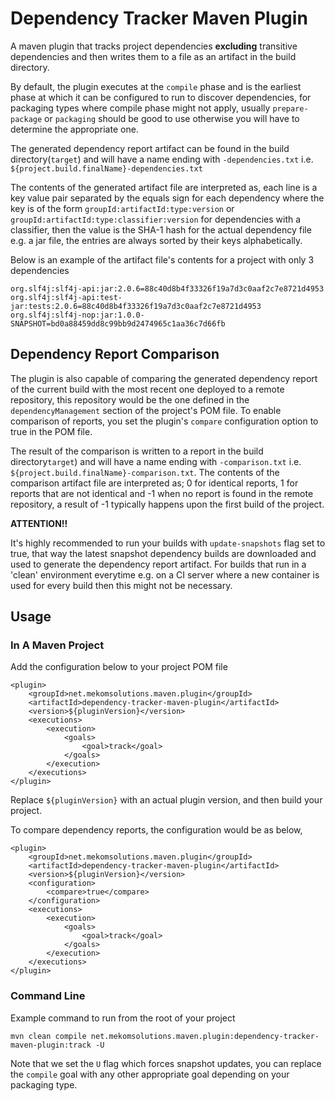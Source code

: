 # Dependency Tracker Maven Plugin
A maven plugin that tracks project dependencies **excluding** transitive dependencies and then writes them to a file as an 
artifact in the build directory.

By default, the plugin executes at the `compile` phase and is the earliest phase at which it can be configured to run 
to discover dependencies, for packaging types where compile phase might not apply, usually `prepare-package` or 
`packaging` should be good to use otherwise you will have to determine the appropriate one.

The generated dependency report artifact can be found in the build directory(`target`) and will have a name ending with 
`-dependencies.txt` i.e. `${project.build.finalName}-dependencies.txt`

The contents of the generated artifact file are interpreted as, each line is a key value pair separated by the equals 
sign for each dependency where the key is of the form `groupId:artifactId:type:version` or 
`groupId:artifactId:type:classifier:version` for dependencies with a classifier, then the value is the SHA-1 hash for 
the actual dependency file e.g. a jar file, the entries are always sorted by their keys alphabetically.

Below is an example of the artifact file's contents for a project with only 3 dependencies
```
org.slf4j:slf4j-api:jar:2.0.6=88c40d8b4f33326f19a7d3c0aaf2c7e8721d4953
org.slf4j:slf4j-api:test-jar:tests:2.0.6=88c40d8b4f33326f19a7d3c0aaf2c7e8721d4953
org.slf4j:slf4j-nop:jar:1.0.0-SNAPSHOT=bd0a88459dd8c99bb9d2474965c1aa36c7d66fb
```

## Dependency Report Comparison
The plugin is also capable of comparing the generated dependency report of the current build with the most recent one 
deployed to a remote repository, this repository would be the one defined in the `dependencyManagement` section of the 
project's POM file. To enable comparison of reports, you set the plugin's `compare` configuration option to true in the 
POM file.

The result of the comparison is written to a report in the build directory`target`) and will have a name ending with
`-comparison.txt` i.e. `${project.build.finalName}-comparison.txt`. The contents of the comparison artifact file are 
interpreted as; 0 for identical reports, 1 for reports that are not identical and -1 when no report is found in the 
remote repository, a result of -1 typically happens upon the first build of the project.

**ATTENTION!!**

It's highly recommended to run your builds with `update-snapshots` flag set to true, that way the latest snapshot 
dependency builds are downloaded and used to generate the dependency report artifact. For builds that run in a 'clean' 
environment everytime e.g. on a CI server where a new container is used for every build then this might not be necessary.

## Usage

### In A Maven Project

Add the configuration below to your project POM file
```
<plugin>
    <groupId>net.mekomsolutions.maven.plugin</groupId>
    <artifactId>dependency-tracker-maven-plugin</artifactId>
    <version>${pluginVersion}</version>
    <executions>
        <execution>
            <goals>
                <goal>track</goal>
            </goals>
        </execution>
    </executions>
</plugin>
```

Replace `${pluginVersion}` with an actual plugin version, and then build your project.

To compare dependency reports, the configuration would be as below,
```
<plugin>
    <groupId>net.mekomsolutions.maven.plugin</groupId>
    <artifactId>dependency-tracker-maven-plugin</artifactId>
    <version>${pluginVersion}</version>
    <configuration>
        <compare>true</compare>
    </configuration>
    <executions>
        <execution>
            <goals>
                <goal>track</goal>
            </goals>
        </execution>
    </executions>
</plugin>
```

### Command Line

Example command to run from the root of your project
```
mvn clean compile net.mekomsolutions.maven.plugin:dependency-tracker-maven-plugin:track -U
```

Note that we set the `U` flag which forces snapshot updates, you can replace the `compile` goal with any other 
appropriate goal depending on your packaging type.

